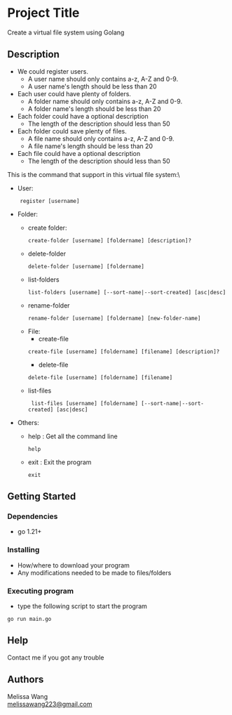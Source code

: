# Project Title

Create a virtual file system using Golang

## Description

* We could register users.
  * A user name should only contains a-z, A-Z and 0-9.
  * A user name's length should be less than 20
* Each user could have plenty of folders.
  * A folder name should only contains a-z, A-Z and 0-9.
  * A folder name's length should be less than 20
* Each folder could have a optional description
  * The length of the description should less than 50
* Each folder could save plenty of files. 
  * A file name should only contains a-z, A-Z and 0-9.
  * A file name's length should be less than 20
* Each file could have a optional description
    * The length of the description should less than 50

This is the command that support in this virtual file system:\
* User:
```
    register [username]
```
  
* Folder:
  * create folder: 
    ```
    create-folder [username] [foldername] [description]?
    ```
  * delete-folder
    ```
    delete-folder [username] [foldername]
    ```
  * list-folders
    ```
    list-folders [username] [--sort-name|--sort-created] [asc|desc]
    ```
  * rename-folder
    ```
    rename-folder [username] [foldername] [new-folder-name]
    ```
  * File:
    * create-file
    ```
    create-file [username] [foldername] [filename] [description]?
    ```
    * delete-file
    ```
    delete-file [username] [foldername] [filename]
    ```
  * list-files
    ```
     list-files [username] [foldername] [--sort-name|--sort-created] [asc|desc]
    ```


* Others:
  * help : Get all the command line
    ```
    help
    ```
  * exit : Exit the program
    ```
    exit
    ```

## Getting Started

### Dependencies

* go 1.21+

### Installing

* How/where to download your program
* Any modifications needed to be made to files/folders

### Executing program

* type the following script to start the program

```
go run main.go 
```

## Help

Contact me if you got any trouble


## Authors

Melissa Wang  
melissawang223@gmail.com

